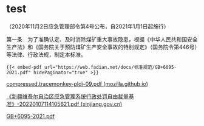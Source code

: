 # test

（2020年11月2日应急管理部令第4号公布，自2021年1月1日起施行）

<!-- INFO END -->

第一条  为了准确认定、及时消除煤矿重大事故隐患，根据《中华人民共和国安全生产法》和《国务院关于预防煤矿生产安全事故的特别规定》（国务院令第446号）等法律、行政法规，制定本标准。

```
{{< embed-pdf url="https://web.fadian.net/docs/标准规范/GB+6095-2021.pdf" hidePaginator="true" >}}
```

[compressed.tracemonkey-pldi-09.pdf (mozilla.github.io)](https://mozilla.github.io/pdf.js/web/viewer.html)

[《新疆维吾尔自治区应急管理系统行政处罚自由裁量基准》-20220107114105621.pdf (xinjiang.gov.cn)](https://yjgl.xinjiang.gov.cn/xjyjgl/c112909/202112/1a119431c5d94c93a5800aecb772f913/files/《新疆维吾尔自治区应急管理系统行政处罚自由裁量基准》-20220107114105621.pdf)

[GB+6095-2021.pdf](https://web.fadian.net/docs/标准规范/GB+6095-2021.pdf)
